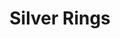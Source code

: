 ---
layout: product
title: Silver Rings
meta: These are stackable silver rings. 
type: ring
image:
---